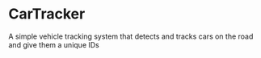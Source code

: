 # CarTracker
A simple vehicle tracking system that detects and tracks cars on the road and give them a unique IDs
